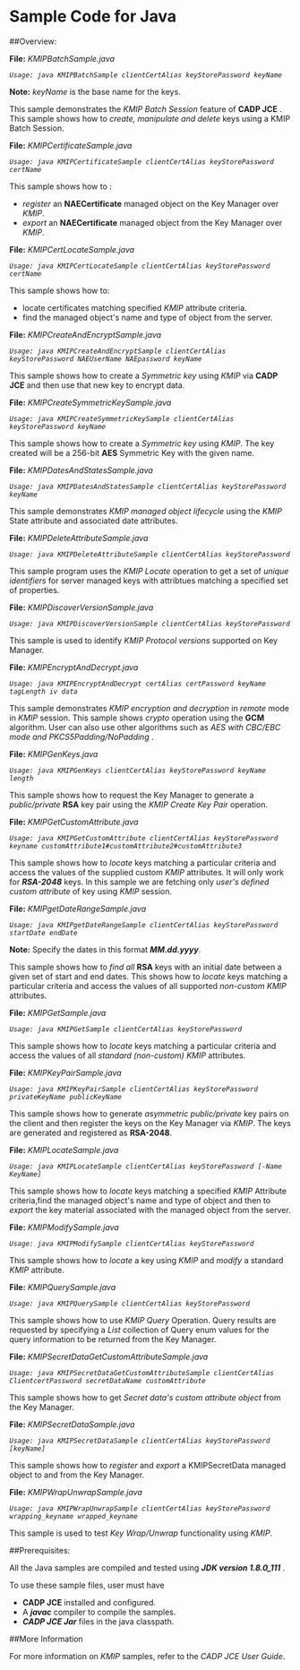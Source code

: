 # Sample Code for Java

##Overview:

**File:** *KMIPBatchSample.java*

*`Usage: java KMIPBatchSample clientCertAlias keyStorePassword keyName`*

**Note:** *keyName* is the base name for the keys.

This sample demonstrates the *KMIP Batch Session* feature of **CADP JCE** . This sample shows how to *create, manipulate and delete*
keys using a KMIP Batch Session.

**File:** *KMIPCertificateSample.java*

*`Usage: java KMIPCertificateSample clientCertAlias keyStorePassword certName`*

This sample shows how to :

- *register* an **NAECertificate** managed object on the Key Manager over *KMIP*.
- *export* an **NAECertificate** managed object from the Key Manager over *KMIP*.

**File:** *KMIPCertLocateSample.java*

*`Usage: java KMIPCertLocateSample clientCertAlias keyStorePassword certName`*

This sample shows how to:

- locate certificates matching specified *KMIP* attribute criteria.
- find the managed object's name and type of object from the server.

**File:** *KMIPCreateAndEncryptSample.java*

*`Usage: java KMIPCreateAndEncryptSample clientCertAlias keyStorePassword NAEUserName NAEpassword keyName`*

This sample shows how to create a *Symmetric key* using *KMIP* via **CADP JCE** and then use that new key to encrypt data.

**File:** *KMIPCreateSymmetricKeySample.java*

*`Usage: java KMIPCreateSymmetricKeySample clientCertAlias keyStorePassword keyName`*

This sample shows how to create a *Symmetric key* using *KMIP*. The key created will be a 256-bit **AES** Symmetric Key with the given name.

**File:** *KMIPDatesAndStatesSample.java*

*`Usage: java KMIPDatesAndStatesSample clientCertAlias keyStorePassword keyName`*

This sample demonstrates *KMIP managed object lifecycle* using the *KMIP* State attribute and associated date attributes.

**File:** *KMIPDeleteAttributeSample.java*

*`Usage: java KMIPDeleteAttributeSample clientCertAlias keyStorePassword`*

This sample program uses the *KMIP Locate* operation to get a set of *unique identifiers* for server managed keys with attribtues matching
a specified set of properties.

**File:** *KMIPDiscoverVersionSample.java*

*`Usage: java KMIPDiscoverVersionSample clientCertAlias keyStorePassword`*

This sample is used to identify *KMIP Protocol versions* supported on Key Manager.

**File:** *KMIPEncryptAndDecrypt.java*

*`Usage: java KMIPEncryptAndDecrypt certAlias certPassword keyName tagLength iv data`*

This sample demonstrates *KMIP encryption and decryption* in *remote* mode in *KMIP* session. This sample shows *crypto* operation using the **GCM** algorithm. 
User can also use other algorithms such as *AES with CBC/EBC mode and PKCS5Padding/NoPadding* .

**File:** *KMIPGenKeys.java*

*`Usage: java KMIPGenKeys clientCertAlias keyStorePassword keyName length`*

This sample shows how to request the Key Manager to generate a *public/private* **RSA** key pair using the *KMIP Create Key Pair* operation.

**File:** *KMIPGetCustomAttribute.java*

*`Usage: java KMIPGetCustomAttribute clientCertAlias keyStorePassword keyname customAttribute1#customAttribute2#customAttribute3`*

This sample shows how to *locate* keys matching a particular criteria and access the values of the supplied custom *KMIP* attributes.
It will only work for ***RSA-2048*** keys. In this sample we are fetching only *user's defined custom attribute* of key using *KMIP* session.

**File:** *KMIPgetDateRangeSample.java*

*`Usage: java KMIPgetDateRangeSample clientCertAlias keyStorePassword startDate endDate`* 

**Note:** Specify the dates in this format ***MM.dd.yyyy***.

This sample shows how to *find all* **RSA** keys with an initial date between a given set of start and end dates.
This shows how to *locate* keys matching a particular criteria and access the values of all supported *non-custom KMIP* attributes.

**File:** *KMIPGetSample.java*

*`Usage: java KMIPGetSample clientCertAlias keyStorePassword`*

This sample shows how to *locate* keys matching a particular criteria and access the values of all *standard (non-custom) KMIP* attributes.

**File:** *KMIPKeyPairSample.java*

*`Usage: java KMIPKeyPairSample clientCertAlias keyStorePassword privateKeyName publicKeyName`*

This sample shows how to generate *asymmetric public/private* key pairs on the client and then register the keys on the Key Manager via *KMIP*. 
The keys are generated and registered as **RSA-2048**.

**File:** *KMIPLocateSample.java*

*`Usage: java KMIPLocateSample clientCertAlias keyStorePassword [-Name KeyName]`*

This sample shows how to *locate* keys matching a specified *KMIP* Attribute criteria,find the managed object's name and 
type of object and then to *export* the key material associated with the managed object from the server.

**File:** *KMIPModifySample.java*

*`Usage: java KMIPModifySample clientCertAlias keyStorePassword`*

This sample shows how to *locate* a key using *KMIP* and *modify* a standard *KMIP* attribute.

**File:** *KMIPQuerySample.java*

*`Usage: java KMIPQuerySample clientCertAlias keyStorePassword`*

This sample shows how to use *KMIP Query* Operation. Query results are requested by specifying a *List* collection of Query enum values for the query
information to be returned from the Key Manager.

**File:** *KMIPSecretDataGetCustomAttributeSample.java*

*`Usage: java KMIPSecretDataGetCustomAttributeSample clientCertAlias ClientcertPassword secretDataName customAttribute`*

This sample shows how to get *Secret data's custom attribute object* from the Key Manager.

**File:** *KMIPSecretDataSample.java*

*`Usage: java KMIPSecretDataSample clientCertAlias keyStorePassword [keyName]`*

This sample shows how to *register* and *export* a KMIPSecretData managed object to and from the Key Manager.

**File:** *KMIPWrapUnwrapSample.java*

*`Usage: java KMIPWrapUnwrapSample clientCertAlias keyStorePassword wrapping_keyname wrapped_keyname`*

This sample is used to test *Key Wrap/Unwrap* functionality using *KMIP*.

##Prerequisites: 

All the Java samples are compiled and tested using ***JDK version 1.8.0_111*** .

To use these sample files, user must have

- **CADP JCE** installed and configured.
- A ***javac*** compiler to compile the samples.
- ***CADP JCE Jar*** files in the java classpath.
    

##More Information

For more information on *KMIP* samples, refer to the *CADP JCE User Guide*.

